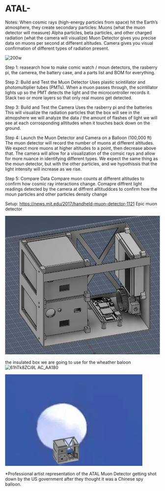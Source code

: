 # ATAL-

Notes:
When cosmic rays (high-energy particles from space) hit the Earth’s atmosphere, they create secondary particles:
Muons (what the muon detector will measure)
Alpha particles, beta particles, and other charged radiation (what the camera will visualize)
Muon Detector gives you precise data on muons per second at different altitudes.
Camera gives you visual confirmation of different types of radiation present.

![200w](https://github.com/user-attachments/assets/a24ca46e-d6fd-4d45-b5ce-3f9d5d800b9c)

Step 1: reasearch how to make comic watch / moun detectors, the rasberry pi, the camerea, the battery case, and a parts list and BOM for everything. 

Step 2: Build and Test the Muon Detector
Uses plastic scintillator and photomultiplier tubes (PMTs).
When a muon passes through, the scintillator lights up so the PMT detects the light and the microcontroller records it.
Stack two or more layers so that only real muons get detected. 

Step 3: Build and Test the Camera
Uses the rasberry pi and the batteries
This will visualize the radiation particles that the box will see in the atmopshere
we will analyze the data / the amount of flashes of light we will see at each corrosponding alltitudes when it touches back down on the ground.

Step 4: Launch the Muon Detector and Camera on a Balloon (100,000 ft)
The muon detector will record the number of muons at different altitudes.
We expect more muons at higher altitudes to a point, then decrease above that.
The camera will allow for a visualization of the comsic rays and allow for more nuance in identifying different types.
We expect the same thing as the moun detector, but with the other particles, and we hypothissis that the light intensity will increase as we rise.

Step 5: Compare Data
Compare muon counts at different altitudes to confirm how cosmic ray interactions change.
Comapre diffrent light readings detected by the camera at diffrent alltituddces to confirm how the moun particles and other particles density change



Setup: https://news.mit.edu/2017/handheld-muon-detector-1121 Epic muon detector


![CAD picture](https://github.com/Acoltvet/ATAL/blob/main/ATAL_CAD.PNG)

 the insulated box we are going to use for the wheather baloon ![61hTk8ZCi9L _AC_AA180_](https://github.com/user-attachments/assets/463c721e-e22b-48b7-9a61-b1433c33efd9)

![gif](https://github.com/Acoltvet/ATAL/blob/main/ATALgif.webp)

*Professional artist representation of the ATAL Muon Detector getting shot down by the US government after they thought it was a Chinese spy balloon.
